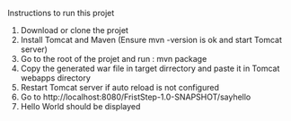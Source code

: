 Instructions to run this projet
1. Download or clone the projet
2. Install Tomcat and Maven (Ensure mvn -version is ok and start Tomcat server)
3. Go to the root of the projet and run : mvn package
4. Copy the generated war file in target dirrectory and paste it in Tomcat webapps directory
5. Restart Tomcat server if auto reload is not configured
6. Go to http://localhost:8080/FristStep-1.0-SNAPSHOT/sayhello
7. Hello World should be displayed
